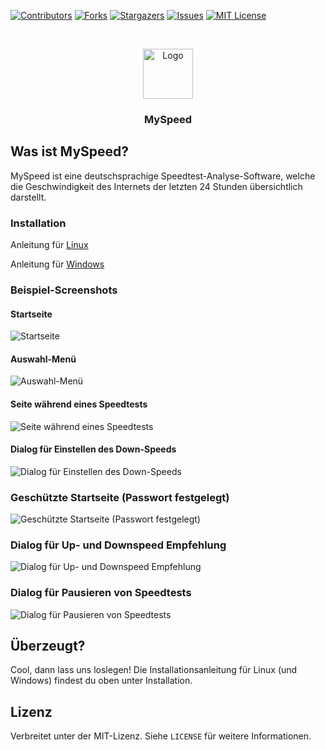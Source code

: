 [![Contributors][contributors-shield]][contributors-url]
[![Forks][forks-shield]][forks-url]
[![Stargazers][stars-shield]][stars-url]
[![Issues][issues-shield]][issues-url]
[![MIT License][license-shield]][license-url]

<br />
<p align="center">
  <a href="https://github.com/gnmyt/myspeed">
    <img src="https://i.imgur.com/aCmA6rH.png" alt="Logo" width="80" height="80">
  </a>
</p>
<h3 align="center">MySpeed</h3>

## Was ist MySpeed?

MySpeed ist eine deutschsprachige Speedtest-Analyse-Software, welche die Geschwindigkeit des Internets der letzten 24 Stunden übersichtlich
darstellt.

### Installation

Anleitung für [Linux](https://myspeed.gnmyt.dev/setup/linux)

Anleitung für [Windows](https://myspeed.gnmyt.dev/setup/windows)

### Beispiel-Screenshots

#### Startseite

<img src="https://i.imgur.com/54vSOWy.png" alt="Startseite">

#### Auswahl-Menü

<img src="https://i.imgur.com/TVihdZ6.png" alt="Auswahl-Menü">

#### Seite während eines Speedtests

<img src="https://i.imgur.com/UALWAPg.png" alt="Seite während eines Speedtests">

#### Dialog für Einstellen des Down-Speeds

<img src="https://i.imgur.com/Bv8Cj1L.png" alt="Dialog für Einstellen des Down-Speeds">

### Geschützte Startseite (Passwort festgelegt)

<img src="https://i.imgur.com/26I9Y5b.png" alt="Geschützte Startseite (Passwort festgelegt)">

### Dialog für Up- und Downspeed Empfehlung

<img src="https://i.imgur.com/dpP9NG1.png" alt="Dialog für Up- und Downspeed Empfehlung">

### Dialog für Pausieren von Speedtests

<img src="https://i.imgur.com/bZF4GBa.png" alt="Dialog für Pausieren von Speedtests">

## Überzeugt?

Cool, dann lass uns loslegen! Die Installationsanleitung für Linux (und Windows) findest du oben unter Installation.

## Lizenz

Verbreitet unter der MIT-Lizenz. Siehe `LICENSE` für weitere Informationen.

[contributors-shield]: https://img.shields.io/github/contributors/gnmyt/myspeed.svg?style=for-the-badge

[contributors-url]: https://github.com/gnmyt/myspeed/graphs/contributors

[forks-shield]: https://img.shields.io/github/forks/gnmyt/myspeed.svg?style=for-the-badge

[forks-url]: https://github.com/gnmyt/myspeed/network/members

[stars-shield]: https://img.shields.io/github/stars/gnmyt/myspeed.svg?style=for-the-badge

[stars-url]: https://github.com/gnmyt/myspeed/stargazers

[issues-shield]: https://img.shields.io/github/issues/gnmyt/myspeed.svg?style=for-the-badge

[issues-url]: https://github.com/gnmyt/myspeed/issues

[license-shield]: https://img.shields.io/github/license/gnmyt/myspeed.svg?style=for-the-badge

[license-url]: https://github.com/gnmyt/myspeed/blob/master/LICENSE
